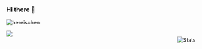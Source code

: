 ### Hi there 👋

<!--
**hereischen/hereischen** is a ✨ _special_ ✨ repository because its `README.md` (this file) appears on your GitHub profile.

Here are some ideas to get you started:

- 🔭 I’m currently working on ...
- 🌱 I’m currently learning ...
- 👯 I’m looking to collaborate on ...
- 🤔 I’m looking for help with ...
- 💬 Ask me about ...
- 📫 How to reach me: ...
- 😄 Pronouns: ...
- ⚡ Fun fact: ...
-->
<p align="left"> <img src="https://komarev.com/ghpvc/?username=hereischen&label=Profile%20views&color=0e75b6&style=flat" alt="hereischen" /> </p>
<a href="https://github.com/hereischen/hereischen">
  <img align="center"
   src="https://github-readme-stats.vercel.app/api/top-langs/?username=hereischen&hide=Makefile&show_icons=true&locale=en&layout=compact"/>
</a>
</br>
<a href="https://github.com/hereischen/hereischen">
  <img align="right" src="https://github-readme-stats.vercel.app/api?username=hereischen&show_icons=true&line_height=27&count_private=true" alt="Stats" />
</a>

